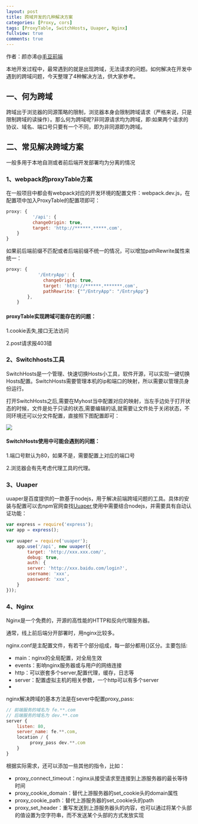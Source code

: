 ```yaml
---
layout: post
title: 跨域开发的几种解决方案
categories: [Proxy, cors]
tags: [ProxyTable, SwitchHosts, Uuaper, Nginx]
fullview: true
comments: true
---
```


作者：颜亦浠@[毛豆前端](https://maodoufe.github.io/)

本地开发过程中，最常遇到的就是出现跨域，无法请求的问题。如何解决在开发中遇到的跨域问题，今天整理了4种解决方法，供大家参考。
## 一、何为跨域
跨域出于浏览器的同源策略的限制，浏览器本身会限制跨域请求（严格来说，只是限制跨域的读操作）。那么何为跨域呢?非同源请求均为跨域，即:如果两个请求的协议、域名、端口号只要有一个不同，即为非同源即为跨域。
## 二、常见解决跨域方案
一般多用于本地自测或者前后端开发部署均为分离的情况
### 1、webpack的proxyTable方案
在一般项目中都会有webpack对应的开发环境的配置文件：webpack.dev.js，在配置项中加入ProxyTable的配置项即可：
```javascript
proxy: {
          '/api': {
          changeOrigin: true,
          target: 'http://******.*****.com',
    }
}
```
如果前后端前缀不匹配或者后端前缀不统一的情况，可以增加pathRewrite属性来统一：
```javascript
proxy: {
            '/EntryApp': {
              changeOrigin: true,
              target: 'http://******.*******.com',
              pathRewrite: {"^/EntryApp": "/EntryApp"}
        },
    }
```
#### proxyTable实现跨域可能存在的问题：
1.cookie丢失,接口无法访问

2.post请求报403错

### 2、Switchhosts工具
SwitchHosts是一个管理、快速切换Hosts小工具，软件开源，可以实现一键切换Hosts配置。SwitchHosts需要管理本机的ip和端口的映射，所以需要以管理员身份运行。

打开SwitchHosts之后,需要在Myhost当中配置对应的映射，当左手边处于打开状态的时候，文件是处于只读的状态,需要编辑的话,就需要让文件处于关闭状态，不同环境还可以分文件配置，直接照下图配置即可：

![](https://user-gold-cdn.xitu.io/2019/8/26/16ccd06a9672115b?w=853&h=437&f=png&s=111584)

#### SwitchHosts使用中可能会遇到的问题：
1.端口号默认为80，如果不是，需要配置上对应的端口号

2.浏览器会有先考虑代理工具的代理。

### 3、Uuaper
uuaper是百度提供的一款基于nodejs，用于解决前端跨域问题的工具。具体的安装与配置可以去npm官网查找[Uuaper](https://www.npmjs.com/package/uuaper),使用中需要结合nodejs，并需要具有自动认证功能：
```javascript
var express = require('express');
var app = express();
 
var uuaper = require('uuaper');
    app.use('/api', new uuaper({
        target: 'http://xxx.xxx.com/',
        debug: true,
        auth: {
        server: 'http://xxx.baidu.com/login?',
        username: 'xxx',
        password: 'xxx',
    }
}));
```
### 4、Nginx
Nginx是一个免费的，开源的高性能的HTTP和反向代理服务器。

通常，线上前后端分开部署时，用nginx比较多。

nginx.conf是主配置文件，有若干个部分组成，每一部分都用{}区分。主要包括:

- main：nginx的全局配置，对全局生效
- events：影响nginx服务器或与用户的网络连接
- http：可以嵌套多个server,配置代理，缓存，日志等
- server：配置虚拟主机的相关参数，一个http可以有多个server
- 
nginx解决跨域的基本方法是在sever中配置proxy_pass:
```javascript
// 前端服务的域名为 fe.**.com
// 后端服务的域名为 dev.**.com
server {
    listen: 80,
    server_name: fe.**.com,
    location / {
         proxy_pass dev.**.com
    }
}
```
根据实际需求，还可以添加一些其他的指令，比如：
- proxy_connect_timeout：nginx从接受请求至连接到上游服务器的最长等待时间
- proxy_cookie_domain：替代上游服务器的set_cookie头的domain属性
- proxy_cookie_path：替代上游服务器的set_cookie头的path
- proxy_set_header：重写发送到上游服务器头的内容，也可以通过将某个头部的值设置为空字符串，而不发送某个头部的方式发放实现






